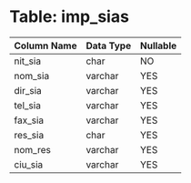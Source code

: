 # Table: imp_sias

| Column Name | Data Type | Nullable |
|-------------|-----------|----------|
| nit_sia | char | NO |
| nom_sia | varchar | YES |
| dir_sia | varchar | YES |
| tel_sia | varchar | YES |
| fax_sia | varchar | YES |
| res_sia | char | YES |
| nom_res | varchar | YES |
| ciu_sia | varchar | YES |

